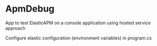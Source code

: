 # ApmDebug


App to test ElasticAPM on a console application using hosted service approach

Configure elastic configuration (environment variables) in program.cs
